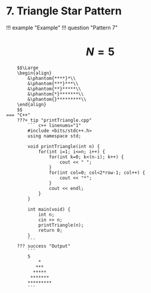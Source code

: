 # 7. Triangle Star Pattern

!!! example "Example"
    !!! question "Pattern 7"
        <h1 align="center">$N = 5$</h1>
        
        $$\Large
        \begin{align}
            &\phantom{****}*\\
            &\phantom{***}***\\
            &\phantom{**}*****\\
            &\phantom{*}*******\\
            &\phantom{}*********\\
        \end{align}
        $$
    === "C++"
        ???+ tip "printTriangle.cpp"
            ``` c++ linenums="1"
            #include <bits/stdc++.h>
            using namespace std;

            void printTriangle(int n) {
                for(int i=1; i<=n; i++) {
                    for(int k=0; k<(n-i); k++) {
                        cout << " ";
                    }
                    for(int col=0; col<2*row-1; col++) {
                        cout << "*";
                    }
                    cout << endl;
                }
            }

            int main(void) {
                int n;
                cin >> n;
                printTriangle(n);
                return 0;
            }
            ```
        ??? success "Output"
            ```
            5
                *
               ***  
              *****
             *******
            *********
            ```